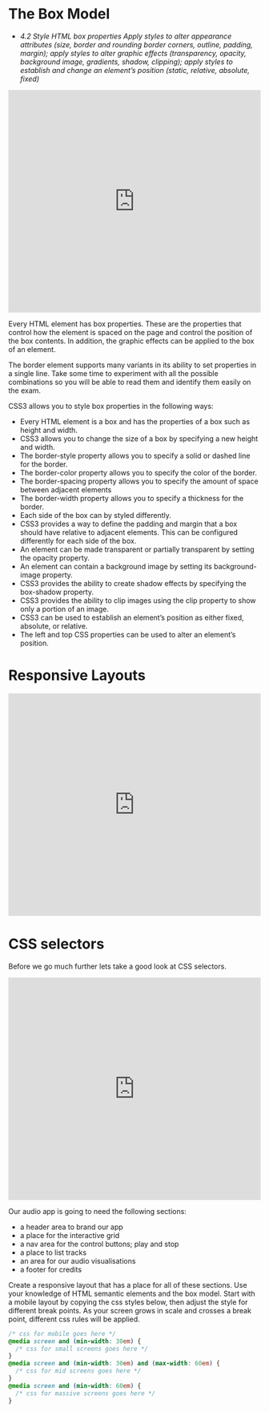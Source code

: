 # The Box Model

*   _4.2 Style HTML box properties Apply styles to alter appearance attributes (size, border and rounding border corners, outline, padding, margin); apply styles to alter graphic effects (transparency, opacity, background image, gradients, shadow, clipping); apply styles to establish and change an element’s position (static, relative, absolute, fixed)_

<iframe src="https://docs.google.com/presentation/d/e/2PACX-1vR9fXGQK-iEBE2zaLeilLJlAM0_90xheU8S1VTGyvT08hmVuKDK-sPlL34MeXf3bv-Pl8zBw9caaHti/embed?start=false&amp;loop=true&amp;delayms=60000" frameborder="0" width="100%" height="444" allowfullscreen="true" mozallowfullscreen="true" webkitallowfullscreen="true"></iframe>

Every HTML element has box properties. These are the properties that control how the element is spaced on the page and control the position of the box contents. In addition, the graphic effects can be applied to the box of an element.

The border element supports many variants in its ability to set properties in a single line. Take some time to experiment with all the possible combinations so you will be able to read them and identify them easily on the exam.

CSS3 allows you to style box properties in the following ways:

*   Every HTML element is a box and has the properties of a box such as height and width.
*   CSS3 allows you to change the size of a box by specifying a new height and width.
*   The border-style property allows you to specify a solid or dashed line for the border.
*   The border-color property allows you to specify the color of the border.
*   The border-spacing property allows you to specify the amount of space between adjacent elements
*   The border-width property allows you to specify a thickness for the border.
*   Each side of the box can by styled differently.
*   CSS3 provides a way to define the padding and margin that a box should have relative to adjacent elements. This can be configured differently for each side of the box.
*   An element can be made transparent or partially transparent by setting the opacity property.
*   An element can contain a background image by setting its background-image property.
*   CSS3 provides the ability to create shadow effects by specifying the box-shadow property.
*   CSS3 provides the ability to clip images using the clip property to show only a portion of an image.
*   CSS3 can be used to establish an element’s position as either fixed, absolute, or relative.
*   The left and top CSS properties can be used to alter an element’s position.

# Responsive Layouts

<iframe src="https://docs.google.com/presentation/d/e/2PACX-1vRUJJDlTFSLduiExxM64ScDeuOxSNQz12qkqPJy0MIBTyhv-dI74jnG7mbuumI9eHXrUI3DZ2wPz3QV/embed?start=false&amp;loop=false&amp;delayms=3000" frameborder="0" width="100%" height="444" allowfullscreen="true" mozallowfullscreen="true" webkitallowfullscreen="true"></iframe>

# CSS selectors

Before we go much further lets take a good look at CSS selectors.

<iframe src="https://docs.google.com/presentation/d/e/2PACX-1vQnSLd9aR-oTZ2rBFNX_tPXh5gAdcn3s3qRjciRxuzGisT6caCl-7IOt3jLBtF3l9VF8xLT52mwewmv/embed?start=false&amp;loop=false&amp;delayms=3000" frameborder="0" width="100%" height="444" allowfullscreen="true" mozallowfullscreen="true" webkitallowfullscreen="true"></iframe>

Our audio app is going to need the following sections:

*   a header area to brand our app
*   a place for the interactive grid
*   a nav area for the control buttons; play and stop
*   a place to list tracks
*   an area for our audio visualisations
*   a footer for credits

Create a responsive layout that has a place for all of these sections. Use your knowledge of HTML semantic elements and the box model. Start with a mobile layout by copying the css styles below, then adjust the style for different break points. As your screen grows in scale and crosses a break point, different css rules will be applied.

```css
/* css for mobile goes here */
@media screen and (min-width: 30em) {
  /* css for small screens goes here */
}
@media screen and (min-width: 30em) and (max-width: 60em) {
  /* css for mid screens goes here */
}
@media screen and (min-width: 60em) {
  /* css for massive screens goes here */
}
```